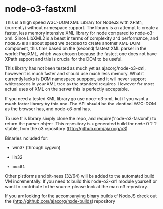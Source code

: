 # node-o3-fastxml

This is a high speed W3C-DOM XML Library for NodeJS with XPath, (currently) without namespace support.
The library is an attempt to create a faster, less memory intensive XML library for node compared to node-o3-xml.
Since LibXML2 is a beast in terms of complexity and performance, and nodeJS is all about speed we decided to create another XML-DOM component, this time based on the (second) fastest XML parser in the world: PugiXML, which was chosen because the fastest one does not have XPath support and this is crucial for the DOM to be useful.

This library has not been tested as much yet as ajaxorg/node-o3-xml, however it is much faster and should use much less memory. What it currently lacks is DOM namespace suppport, and it will never support whitespaces in your XML tree as the standard requires. However for most actual uses of XML on the server this is perfectly acceptable.

If you need a tested XML library go use node-o3-xml, but if you want a much faster library try this one.
The API should be the identical W3C-DOM as the browser has, and node-o3-xml has.

To use this library simply clone the repo, and require('node-o3-fastxml') to return the parser object.
This repository is a generated build for node 0.2.2 stable, from the o3 repository (http://github.com/ajaxorg/o3)

Binaries included for:

* win32 (through cygwin)

* lin32 

* osx64

Other platforms and bit-ness (32/64) will be added to the automated build VM incrementally.
If you need to build this node-o3-xml module yourself or want to contribute to the source, please look at the main o3 repository.

If you are looking for the accompanying binary builds of NodeJS check out the 
(http://github.com/ajaxorg/node-builds) repository